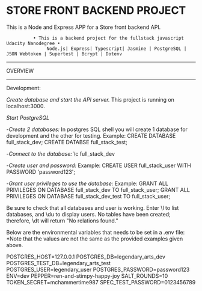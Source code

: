 STORE FRONT BACKEND PROJECT
=======================================================
This is a Node and Express APP for a Store front backend API.

              • This is a backend project for the fullstack javascript Udacity Nanodegree •
                   Node.js| Express| Typescript| Jasmine | PostgreSQL | JSON Webtoken | Supertest | Bcrypt | Dotenv
 ___________________________________________________________________

OVERVIEW

____________________________________________________________________
Development:

_Create database and start the API server._ This project is running on localhost:3000.

_Start PostgreSQL_

-_Create 2 databases:_ In postgres SQL shell you will create 1 database for development and the other for testing. 
  Example: CREATE DATABASE full_stack_dev; CREATE DATABSE full_stack_test;

-_Connect to the database:_ \c full_stack_dev

-_Create user and password:_ 
Example: CREATE USER full_stack_user WITH PASSWORD 'password123';

-_Grant user privileges to use the database:_ 
Example: GRANT ALL PRIVILEGES ON DATABASE full_stack_dev TO full_stack_user;
         GRANT ALL PRIVILEGES ON DATABASE full_stack_dev_test TO full_stack_user;
         
Be sure to check that all databases and user is working. Enter \l to list databases, and \du to display users.
No tables have been created; therefore, \dt will return "No relations found."

Below are the environmental variables that needs to be set in a .env file:
*Note that the values are not the same as the provided examples given above. 

POSTGRES_HOST=127.0.0.1
POSTGRES_DB=legendary_arts_dev
POSTGRES_TEST_DB=legendary_arts_test
POSTGRES_USER=legendary_user
POSTGRES_PASSWORD=password123
ENV=dev
PEPPER=ren-and-stimpy-happy-joy
SALT_ROUNDS=10
TOKEN_SECRET=mchammertime987
SPEC_TEST_PASSWORD=0123456789


